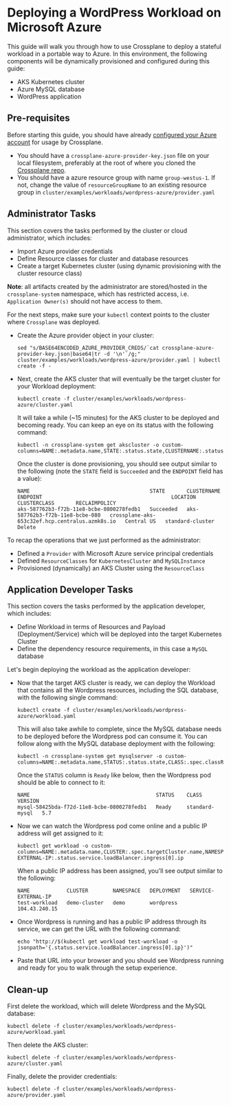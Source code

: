 # Deploying a WordPress Workload on Microsoft Azure

This guide will walk you through how to use Crossplane to deploy a stateful workload in a portable way to Azure.
In this environment, the following components will be dynamically provisioned and configured during this guide:

* AKS Kubernetes cluster
* Azure MySQL database
* WordPress application

## Pre-requisites

Before starting this guide, you should have already [configured your Azure account](../../cloud-providers/azure/azure-provider.md) for usage by Crossplane.

- You should have a `crossplane-azure-provider-key.json` file on your local filesystem, preferably at the root of where you cloned the [Crossplane repo](https://github.com/crossplaneio/crossplane).
- You should have a azure resource group with name `group-westus-1`. If not, change the value of `resourceGroupName` to an existing resource group in `cluster/examples/workloads/wordpress-azure/provider.yaml`



## Administrator Tasks

This section covers the tasks performed by the cluster or cloud administrator, which includes:

- Import Azure provider credentials
- Define Resource classes for cluster and database resources
- Create a target Kubernetes cluster (using dynamic provisioning with the cluster resource class)

**Note**: all artifacts created by the administrator are stored/hosted in the `crossplane-system` namespace, which has
restricted access, i.e. `Application Owner(s)` should not have access to them.

For the next steps, make sure your `kubectl` context points to the cluster where `Crossplane` was deployed.

- Create the Azure provider object in your cluster:

  ```console
  sed "s/BASE64ENCODED_AZURE_PROVIDER_CREDS/`cat crossplane-azure-provider-key.json|base64|tr -d '\n'`/g;" cluster/examples/workloads/wordpress-azure/provider.yaml | kubectl create -f -
  ```

- Next, create the AKS cluster that will eventually be the target cluster for your Workload deployment:

  ```console
  kubectl create -f cluster/examples/workloads/wordpress-azure/cluster.yaml
  ```

  It will take a while (~15 minutes) for the AKS cluster to be deployed and becoming ready. You can keep an eye on its status with the following command:

  ```console
  kubectl -n crossplane-system get akscluster -o custom-columns=NAME:.metadata.name,STATE:.status.state,CLUSTERNAME:.status.clusterName,ENDPOINT:.status.endpoint,LOCATION:.spec.location,CLUSTERCLASS:.spec.classRef.name,RECLAIMPOLICY:.spec.reclaimPolicy
  ```

  Once the cluster is done provisioning, you should see output similar to the following (note the `STATE` field is `Succeeded` and the `ENDPOINT` field has a value):

  ```console
  NAME                                       STATE       CLUSTERNAME                       ENDPOINT                                          LOCATION     CLUSTERCLASS       RECLAIMPOLICY
  aks-587762b3-f72b-11e8-bcbe-0800278fedb1   Succeeded   aks-587762b3-f72b-11e8-bcbe-080   crossplane-aks-653c32ef.hcp.centralus.azmk8s.io   Central US   standard-cluster   Delete
  ```

To recap the operations that we just performed as the administrator:

- Defined a `Provider` with Microsoft Azure service principal credentials
- Defined `ResourceClasses` for `KubernetesCluster` and `MySQLInstance`
- Provisioned (dynamically) an AKS Cluster using the `ResourceClass`

## Application Developer Tasks

This section covers the tasks performed by the application developer, which includes:

- Define Workload in terms of Resources and Payload (Deployment/Service) which will be deployed into the target Kubernetes Cluster
- Define the dependency resource requirements, in this case a `MySQL` database

Let's begin deploying the workload as the application developer:

- Now that the target AKS cluster is ready, we can deploy the Workload that contains all the Wordpress resources, including the SQL database, with the following single command:

  ```console
  kubectl create -f cluster/examples/workloads/wordpress-azure/workload.yaml
  ```

  This will also take awhile to complete, since the MySQL database needs to be deployed before the Wordpress pod can consume it.
  You can follow along with the MySQL database deployment with the following:

  ```console
  kubectl -n crossplane-system get mysqlserver -o custom-columns=NAME:.metadata.name,STATUS:.status.state,CLASS:.spec.classRef.name,VERSION:.spec.version
  ```

  Once the `STATUS` column is `Ready` like below, then the Wordpress pod should be able to connect to it:

  ```console
  NAME                                         STATUS    CLASS            VERSION
  mysql-58425bda-f72d-11e8-bcbe-0800278fedb1   Ready     standard-mysql   5.7
  ```

- Now we can watch the Wordpress pod come online and a public IP address will get assigned to it:

  ```console
  kubectl get workload -o custom-columns=NAME:.metadata.name,CLUSTER:.spec.targetCluster.name,NAMESPACE:.spec.targetNamespace,DEPLOYMENT:.spec.targetDeployment.metadata.name,SERVICE-EXTERNAL-IP:.status.service.loadBalancer.ingress[0].ip
  ```

  When a public IP address has been assigned, you'll see output similar to the following:

  ```console
  NAME            CLUSTER        NAMESPACE   DEPLOYMENT   SERVICE-EXTERNAL-IP
  test-workload   demo-cluster   demo        wordpress    104.43.240.15
  ```

- Once Wordpress is running and has a public IP address through its service, we can get the URL with the following command:

  ```console
  echo "http://$(kubectl get workload test-workload -o jsonpath='{.status.service.loadBalancer.ingress[0].ip}')"
  ```

- Paste that URL into your browser and you should see Wordpress running and ready for you to walk through the setup experience.

## Clean-up

First delete the workload, which will delete Wordpress and the MySQL database:

```console
kubectl delete -f cluster/examples/workloads/wordpress-azure/workload.yaml
```

Then delete the AKS cluster:

```console
kubectl delete -f cluster/examples/workloads/wordpress-azure/cluster.yaml
```

Finally, delete the provider credentials:

```console
kubectl delete -f cluster/examples/workloads/wordpress-azure/provider.yaml
```
